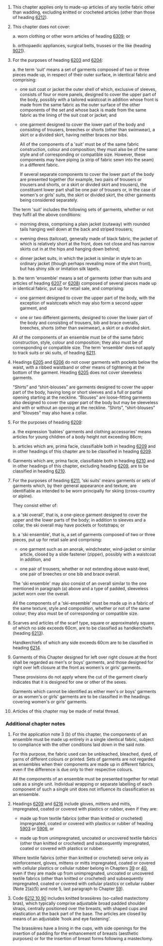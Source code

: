 1. This chapter applies only to made-up articles of any textile fabric other than wadding, excluding knitted or crocheted articles (other than those of heading [6212](/headings/6212)).

2. This chapter does not cover:

    a. worn clothing or other worn articles of heading [6309](/headings/6309); or

    b. orthopaedic appliances, surgical belts, trusses or the like (heading [9021](/headings/9021)).

3. For the purposes of heading [6203](/headings/6203) and [6204](/headings/6204):

    a. the term 'suit' means a set of garments composed of two or three pieces made up, in respect of their outer surface, in identical fabric and comprising:

    - one suit coat or jacket the outer shell of which, exclusive of sleeves, consists of four or more panels, designed to cover the upper part of the body, possibly with a tailored waistcoat in addition whose front is made from the same fabric as the outer surface of the other components of the set and whose back is made from the same fabric as the lining of the suit coat or jacket; and

    - one garment designed to cover the lower part of the body and consisting of trousers, breeches or shorts (other than swimwear), a skirt or a divided skirt, having neither braces nor bibs.

        All of the components of a 'suit' must be of the same fabric construction, colour and composition; they must also be of the same style and of corresponding or compatible size. However, these components may have piping (a strip of fabric sewn into the seam) in a different fabric.

        If several separate components to cover the lower part of the body are presented together (for example, two pairs of trousers or trousers and shorts, or a skirt or divided skirt and trousers), the constituent lower part shall be one pair of trousers or, in the case of women's or girls' suits, the skirt or divided skirt, the other garments being considered separately.

    The term 'suit' includes the following sets of garments, whether or not they fulfil all the above conditions:

    - morning dress, comprising a plain jacket (cutaway) with rounded tails hanging well down at the back and striped trousers;

    - evening dress (tailcoat), generally made of black fabric, the jacket of which is relatively short at the front, does not close and has narrow skirts cut in at the hips and hanging down behind;

    - dinner jacket suits, in which the jacket is similar in style to an ordinary jacket (though perhaps revealing more of the shirt front), but has shiny silk or imitation silk lapels.

    b. the term 'ensemble' means a set of garments (other than suits and articles of heading [6207](/headings/6207) or [6208](/headings/6208)) composed of several pieces made up in identical fabric, put up for retail sale, and comprising:

    - one garment designed to cover the upper part of the body, with the exception of waistcoats which may also form a second upper garment, and

    - one or two different garments, designed to cover the lower part of the body and consisting of trousers, bib and brace overalls, breeches, shorts (other than swimwear), a skirt or a divided skirt.

    All of the components of an ensemble must be of the same fabric construction, style, colour and composition; they also must be of corresponding or compatible size. The term 'ensemble' does not apply to track suits or ski suits, of heading [6211](/headings/6211).

4. Headings [6205](/headings/6205) and [6206](/headings/6206) do not cover garments with pockets below the waist, with a ribbed waistband or other means of tightening at the bottom of the garment. Heading [6205](/headings/6205) does not cover sleeveless garments. 

    “Shirts” and “shirt-blouses” are garments designed to cover the upper part of the body, having long or short sleeves and a full or partial opening starting at the neckline. “Blouses” are loose-fitting garments also designed to cover the upper part of the body but may be sleeveless and with or without an opening at the neckline. “Shirts”, “shirt-blouses” and “blouses” may also have a collar.

5. For the purposes of heading [6209](/headings/6209):

    a. the expression 'babies' garments and clothing accessories' means articles for young children of a body height not exceeding 86cm;

    b. articles which are, prima facie, classifiable both in heading [6209](/headings/6209) and in other headings of this chapter are to be classified in heading [6209](/headings/6209).

6. Garments which are, prima facie, classifiable both in heading [6210](/headings/6210) and in other headings of this chapter, excluding heading [6209](/headings/6209), are to be classified in heading [6210](/headings/6210).

7. For the purposes of heading [6211](/headings/6211), 'ski suits' means garments or sets of garments which, by their general appearance and texture, are identifiable as intended to be worn principally for skiing (cross-country or alpine). 

    They consist either of:

    a. a 'ski overall', that is, a one-piece garment designed to cover the upper and the lower parts of the body; in addition to sleeves and a collar, the ski overall may have pockets or footstraps; or

    b. a 'ski ensemble', that is, a set of garments composed of two or three pieces, put up for retail sale and comprising:

    - one garment such as an anorak, windcheater, wind-jacket or similar article, closed by a slide fastener (zipper), possibly with a waistcoat in addition, and

    - one pair of trousers, whether or not extending above waist-level, one pair of breeches or one bib and brace overall.

    The 'ski ensemble' may also consist of an overall similar to the one mentioned in paragraph (a) above and a type of padded, sleeveless jacket worn over the overall.

    All the components of a 'ski-ensemble' must be made up in a fabric of the same texture, style and composition, whether or not of the same colour; they also must be of corresponding or compatible size.

8. Scarves and articles of the scarf type, square or approximately square, of which no side exceeds 60cm, are to be classified as handkerchiefs (heading [6213](/headings/6213)). 

    Handkerchiefs of which any side exceeds 60cm are to be classified in heading [6214](/headings/6214).

9. Garments of this Chapter designed for left over right closure at the front shall be regarded as men's or boys' garments, and those designed for right over left closure at the front as women's or girls' garments.

    These provisions do not apply where the cut of the garment clearly indicates that it is designed for one or other of the sexes.

    Garments which cannot be identified as either men's or boys' garments or as women's or girls' garments are to be classified in the headings covering women's or girls' garments.

10. Articles of this chapter may be made of metal thread.

### Additional chapter notes

1. For the application note 3 (b) of this chapter, the components of an ensemble must be made up entirely in a single identical fabric, subject to compliance with the other conditions laid down in the said note.

    For this purpose, the fabric used can be unbleached, bleached, dyed, of yarns of different colours or printed. Sets of garments are not regarded as ensembles when their components are made up in different fabrics, even if the difference is due only to their respective colours.

    All the components of an ensemble must be presented together for retail sale as a single unit. Individual wrapping or separate labelling of each component of such a single unit does not influence its classification
as an ensemble.

2. Headings [6209](/headings/6209) and [6216](/headings/6216) include gloves, mittens and mitts, impregnated, coated or covered with plastics or rubber, even if they are:

    - made up from textile fabrics (other than knitted or crocheted) impregnated, coated or covered with plastics or rubber of heading [5903](/headings/5903) or [5906](/headings/5906), or

    - made up from unimpregnated, uncoated or uncovered textile fabrics (other than knitted or crocheted) and subsequently impregnated, coated or covered with plastics or rubber.

    Where textile fabrics (other than knitted or crocheted) serve only as reinforcement, gloves, mittens or mitts impregnated, coated or covered with cellular plastics or cellular rubber belong in Chapters [39](/chapters/39) or [40](/chapters/40), even if they are made up from unimpregnated, uncoated or uncovered textile fabrics (other than knitted or crocheted) and subsequently impregnated, coated or covered with cellular plastics or cellular rubber (Note 2(a)(5) and note 5, last paragraph to Chapter [59](/chapters/59)).

3. Code [6212 10 90](/commodities/6212109000) includes knitted brassières (so-called mastectomy bras), which typically comprise adjustable broad padded shoulder straps, centrally positioned over the breasts, with shaped cups and elastication at the back part of the base. The articles are closed by means of an adjustable ‘hook and eye fastening’.

    The brassières have a lining in the cups, with side openings for the insertion of padding for the enhancement of breasts (aesthetic purposes) or for the insertion of breast forms following a mastectomy. 
